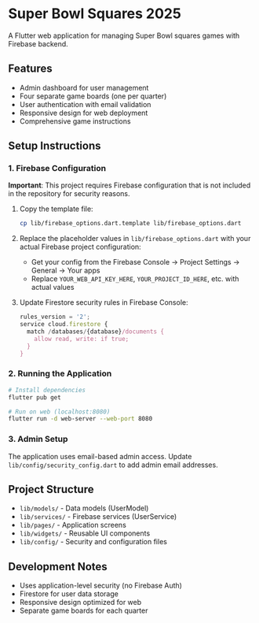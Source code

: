 # Super Bowl Squares 2025

A Flutter web application for managing Super Bowl squares games with Firebase backend.

## Features

- Admin dashboard for user management
- Four separate game boards (one per quarter)
- User authentication with email validation
- Responsive design for web deployment
- Comprehensive game instructions

## Setup Instructions

### 1. Firebase Configuration

**Important**: This project requires Firebase configuration that is not included in the repository for security reasons.

1. Copy the template file:
   ```bash
   cp lib/firebase_options.dart.template lib/firebase_options.dart
   ```

2. Replace the placeholder values in `lib/firebase_options.dart` with your actual Firebase project configuration:
   - Get your config from the Firebase Console → Project Settings → General → Your apps
   - Replace `YOUR_WEB_API_KEY_HERE`, `YOUR_PROJECT_ID_HERE`, etc. with actual values

3. Update Firestore security rules in Firebase Console:
   ```javascript
   rules_version = '2';
   service cloud.firestore {
     match /databases/{database}/documents {
       allow read, write: if true;
     }
   }
   ```

### 2. Running the Application

```bash
# Install dependencies
flutter pub get

# Run on web (localhost:8080)
flutter run -d web-server --web-port 8080
```

### 3. Admin Setup

The application uses email-based admin access. Update `lib/config/security_config.dart` to add admin email addresses.

## Project Structure

- `lib/models/` - Data models (UserModel)
- `lib/services/` - Firebase services (UserService) 
- `lib/pages/` - Application screens
- `lib/widgets/` - Reusable UI components
- `lib/config/` - Security and configuration files

## Development Notes

- Uses application-level security (no Firebase Auth)
- Firestore for user data storage
- Responsive design optimized for web
- Separate game boards for each quarter
